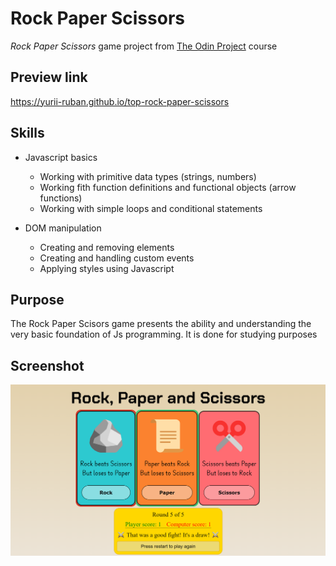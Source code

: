 # Rock Paper Scissors
*Rock Paper Scissors* game project from [The Odin Project](https://www.theodinproject.com/about) course

## Preview link
https://yurii-ruban.github.io/top-rock-paper-scissors

## Skills
 - Javascript basics
    * Working with primitive data types (strings, numbers)
    * Working fith function definitions and functional objects (arrow functions)
    * Working with simple loops and conditional statements

- DOM manipulation
    * Creating and removing elements
    * Creating and handling custom events
    * Applying styles using Javascript

## Purpose
The Rock Paper Scisors game presents the ability and understanding the very basic foundation of Js programming. It is done for studying purposes

## Screenshot
![Screenshot](./img/Screenchot.png)

